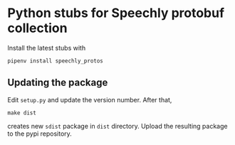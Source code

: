 # Python stubs for Speechly protobuf collection

Install the latest stubs with

    pipenv install speechly_protos

## Updating the package

Edit `setup.py` and update the version number. After that,

    make dist

creates new `sdist` package in `dist` directory. Upload the resulting package to the pypi repository.
